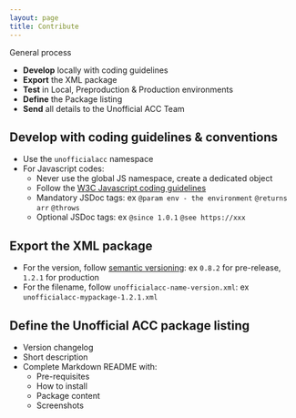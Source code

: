 ```yaml
---
layout: page
title: Contribute
---
```


<div class="h2">
    General process
</div>

- **Develop** locally with coding guidelines
- **Export** the XML package
- **Test** in Local, Preproduction & Production environments
- **Define** the Package listing
- **Send** all details to the Unofficial ACC Team

## Develop with coding guidelines & conventions

- Use the `unofficialacc` namespace
- For Javascript codes:
    - Never use the global JS namespace, create a dedicated object
    - Follow the [W3C Javascript coding guidelines](https://www.w3schools.com/js/js_conventions.asp)
    - Mandatory JSDoc tags: ex `@param env - the environment` `@returns arr` `@throws`
    - Optional JSDoc tags: ex `@since 1.0.1` `@see https://xxx`

## Export the XML package

- For the version, follow [semantic versioning](https://semver.org/): ex `0.8.2` for pre-release, `1.2.1` for production
- For the filename, follow `unofficialacc-name-version.xml`: ex `unofficialacc-mypackage-1.2.1.xml`

## Define the Unofficial ACC package listing

- Version changelog
- Short description
- Complete Markdown README with:
    - Pre-requisites
    - How to install
    - Package content
    - Screenshots
